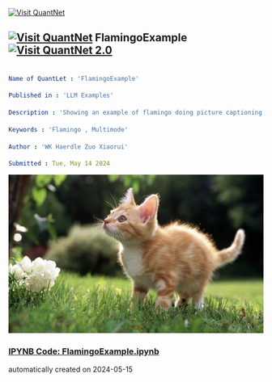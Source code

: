 [<img src="https://github.com/QuantLet/Styleguide-and-FAQ/blob/master/pictures/banner.png" width="1100" alt="Visit QuantNet">](http://quantlet.de/)

## [<img src="https://github.com/QuantLet/Styleguide-and-FAQ/blob/master/pictures/qloqo.png" alt="Visit QuantNet">](http://quantlet.de/) **FlamingoExample** [<img src="https://github.com/QuantLet/Styleguide-and-FAQ/blob/master/pictures/QN2.png" width="60" alt="Visit QuantNet 2.0">](http://quantlet.de/)

```yaml

Name of QuantLet : 'FlamingoExample'

Published in : 'LLM Examples' 

Description : 'Showing an example of flamingo doing picture captioning.'

Keywords : 'Flamingo , Multimode'

Author : 'WK Haerdle Zuo Xiaorui'

Submitted : Tue, May 14 2024
```

![Picture1](cat.png)

### [IPYNB Code: FlamingoExample.ipynb](FlamingoExample.ipynb)


automatically created on 2024-05-15